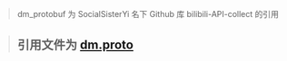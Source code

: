 > dm_protobuf 为 SocialSisterYi 名下 Github 库 bilibili-API-collect 的引用

> ## 引用文件为 [dm.proto](https://github.com/SocialSisterYi/bilibili-API-collect/blob/master/grpc_api/bilibili/community/service/dm/v1/dm.proto)